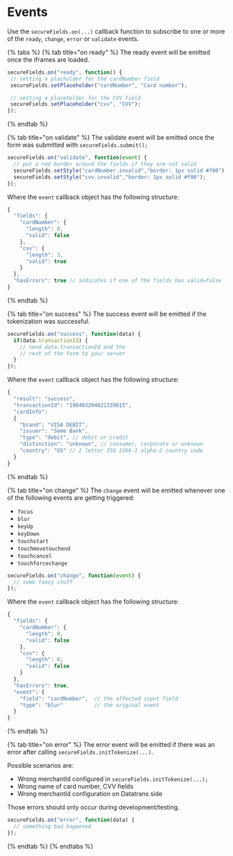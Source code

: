 # Events

Use the `secureFields.on(...)` callback function to subscribe to one or more of the `ready`, `change`, `error` or `validate` events.

{% tabs %}
{% tab title="on ready" %}
The ready event will be emitted once the iframes are loaded.

```javascript
secureFields.on("ready", function() { 
 // setting a placholder for the cardNumber field
 secureFields.setPlaceholder("cardNumber", "Card number");

 // setting a placeholder for the CVV field
 secureFields.setPlaceholder("cvv", "CVV");
});
```
{% endtab %}

{% tab title="on validate" %}
The validate event will be emitted once the form was submitted with `secureFields.submit();`

```javascript
secureFields.on("validate", function(event) {
  // put a red border around the fields if they are not valid
  secureFields.setStyle("cardNumber.invalid","border: 1px solid #f00");
  secureFields.setStyle("cvv.invalid","border: 1px solid #f00");
});
```

Where the `event` callback object has the following structure:

```javascript
{
  "fields": {
    "cardNumber": {
      "length": 0,
      "valid": false
    },
    "cvv": {
      "length": 3,
      "valid": true
    }
  },
  "hasErrors": true // indicates if one of the fields has valid=false
}
```
{% endtab %}

{% tab title="on success" %}
The success event will be emitted if the tokenization was successful.

```javascript
secureFields.on("success", function(data) {
  if(data.transactionId) {
    // send data.transactionId and the
    // rest of the form to your server
  }
});
```

Where the `event` callback object has the following structure:

```javascript
{
  "result": "success",
  "transactionId": "180403204621339015",
  "cardInfo":
  {
    "brand": "VISA DEBIT",
    "issuer": "Some Bank",
    "type": "debit", // debit or credit
    "distinction": "unknown", // consumer, corporate or unknown
    "country": "US" // 2 letter ISO 3166-1 alpha-2 country code
  }
}
```
{% endtab %}

{% tab title="on change" %}
The `change` event will be emitted whenever one of the following events are getting triggered:

* `focus`
* `blur`
* `keyUp`
* `keyDown`
* `touchstart`
* `touchmovetouchend`
* `touchcancel`
* `touchforcechange`

```javascript
secureFields.on("change", function(event) {
  // some fancy stuff
});
```

Where the `event` callback object has the following structure:

```javascript
{
  "fields": {
    "cardNumber": {
      "length": 0,
      "valid": false
    },
    "cvv": {
      "length": 0,
      "valid": false
    }
  },
  "hasErrors": true,
  "event": {
    "field": "cardNumber",  // the affected input field
    "type": "blur"          // the original event
  }
}
```
{% endtab %}

{% tab title="on error" %}
The error event will be emitted if there was an error after calling `secureFields.initTokenize(...)`.  
  
Possible scenarios are:

* Wrong merchantId configured in `secureFields.initTokenize(...);`
* Wrong name of card number, CVV fields
* Wrong merchantId configuration on Datatrans side

Those errors should only occur during development/testing.

```javascript
secureFields.on("error", function(data) {
  // something bad happened
});
```
{% endtab %}
{% endtabs %}



